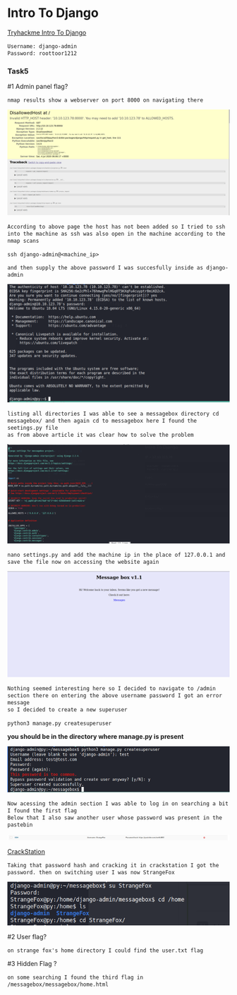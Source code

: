 # Intro To Django

[Tryhackme Intro To Django](https://tryhackme.com/room/django)

```
Username: django-admin
Password: roottoor1212
```

### Task5

#1 Admin panel flag?
```
nmap results show a webserver on port 8000 on navigating there 
```
![Initially](./images/initial.png)

```
According to above page the host has not been added so I tried to ssh into the machine as ssh was also open in the machine according to the nmap scans
```

`ssh django-admin@<machine_ip>`

```
and then supply the above password I was succesfully inside as django-admin
```

![](./images/ssh.png)
```
listing all directories I was able to see a messagebox directory cd messagebox/ and then again cd to messagebox here I found the seetings.py file
as from above article it was clear how to solve the problem
```

![](./images/settings.png)
```
nano settings.py and add the machine ip in the place of 127.0.0.1 and save the file now on accessing the website again
```
![](./images/page.png)

```
Nothing seemed interesting here so I decided to navigate to /admin section there on entering the above username password I got an error message
so I decided to create a new superuser
```
`python3 manage.py createsuperuser`

**you should be in the directory where manage.py is present**

![](./images/superuser.png)

```
Now acessing the admin section I was able to log in on searching a bit I found the first flag
Below that I also saw another user whose password was present in the pastebin
```
![](./images/strangeFox.png)

[CrackStation](https://crackstation.net/)
``` 
Taking that password hash and cracking it in crackstation I got the password. then on switching user I was now StrangeFox
```
![](./images/strangeFoxacc.png)



#2  User flag? 
```
on strange fox's home directory I could find the user.txt flag
```

#3 Hidden Flag ?
```
on some searching I found the third flag in /messagebox/messagebox/home.html
```
 